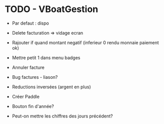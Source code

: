 TODO - VBoatGestion
=========

* Par defaut : dispo

* Delete facturation => vidage ecran
* Rajouter if quand montant negatif (inferieur 0 rendu monnaie paiement ok)
* Mettre petit 1 dans menu badges
* Annuler facture
* Bug factures - liason?
* Reductions inversées (argent en plus)

* Créer Paddle
* Bouton fin d'année?
* Peut-on mettre les chiffres des jours précédent?
